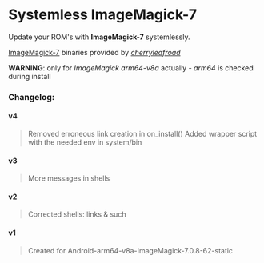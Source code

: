 # Systemless ImageMagick-7

Update your ROM's with **ImageMagick-7** systemlessly.

[ImageMagick-7](https://github.com/cherryleafroad/Android-ImageMagick7/releases/tag/7.0.8-62 "Android-arm64-v8a-ImageMagick-7.0.8-62-static binaries") binaries provided by [*cherryleafroad*](https://github.com/cherryleafroad/Android-ImageMagick7 "Check his GitHub page")

**WARNING**: only for *ImageMagick arm64-v8a* actually - *arm64* is checked during install

### Changelog:

#### v4
>Removed erroneous link creation in on_install()
>Added wrapper script with the needed env in system/bin

#### v3
>More messages in shells

#### v2
>Corrected shells: links & such

#### v1
>Created for Android-arm64-v8a-ImageMagick-7.0.8-62-static

